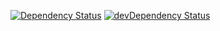 [![Dependency Status](https://david-dm.org/dragonprojects/node-red-contrib-mxd-search.svg)](https://david-dm.org/dragonprojects/node-red-contrib-mxd-search)
[![devDependency Status](https://david-dm.org/dragonprojects/node-red-contrib-mxd-search/dev-status.svg)](https://david-dm.org/dragonprojects/node-red-contrib-mxd-search?type=dev)
